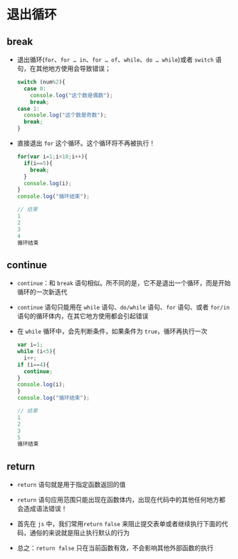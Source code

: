 # 退出循环

## break

- 退出循环(`for`、`for … in`、`for … of`、`while`、`do … while`)或者 `switch` 语句，在其他地方使用会导致错误；

    ```js
    switch (num%2){
      case 0:
        console.log("这个数是偶数");
        break;
    case 1:
      console.log("这个数是奇数");
      break;
    }
    ```

- 直接退出 `for` 这个循环。这个循环将不再被执行！

    ```js
    for(var i=1;i<10;i++){
      if(i==5){
        break;
      }
      console.log(i);
    }
    console.log("循环结束");

    // 结果
    1
    2
    3
    4
    循环结束
    ```

## continue

- `continue`：和 `break` 语句相似。所不同的是，它不是退出一个循环，而是开始循环的一次新迭代

- `continue` 语句只能用在 `while` 语句、`do/while` 语句、`for` 语句、或者 `for/in` 语句的循环体内，在其它地方使用都会引起错误

- 在 `while` 循环中，会先判断条件，如果条件为 `true`，循环再执行一次

    ```js
    var i=1;
    while (i<5){
      i++;
    if (i==4){
      continue;
    }
    console.log(i);
    }
    console.log("循环结束");

    // 结果
    1
    2
    3
    5
    循环结束
    ```

## return

- `return` 语句就是用于指定函数返回的值

- `return` 语句应用范围只能出现在函数体内，出现在代码中的其他任何地方都会造成语法错误！

- 首先在 `js` 中，我们常用`return` `false` 来阻止提交表单或者继续执行下面的代码，通俗的来说就是阻止执行默认的行为

- 总之：`return false` 只在当前函数有效，不会影响其他外部函数的执行
